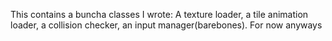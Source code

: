 This contains a buncha classes I wrote: A texture loader, a tile animation loader, a collision checker, an input manager(barebones). For now anyways
